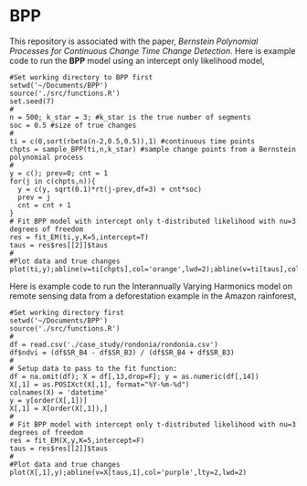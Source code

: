 # BPP
This repository is associated with the paper, *Bernstein Polynomial Processes for Continuous Change Time Change Detection*. Here is example code to run the **BPP** model using an intercept only likelihood model,
```
#Set working directory to BPP first
setwd('~/Documents/BPP')
source('./src/functions.R')
set.seed(7)
#
n = 500; k_star = 3; #k_star is the true number of segments
soc = 0.5 #size of true changes
#
ti = c(0,sort(rbeta(n-2,0.5,0.5)),1) #continuous time points
chpts = sample_BPP(ti,n,k_star) #sample change points from a Bernstein polynomial process
#
y = c(); prev=0; cnt = 1
for(j in c(chpts,n)){
  y = c(y, sqrt(0.1)*rt(j-prev,df=3) + cnt*soc)
  prev = j
  cnt = cnt + 1
}
# Fit BPP model with intercept only t-distributed likelihood with nu=3 degrees of freedom
res = fit_EM(ti,y,K=5,intercept=T)
taus = res$res[[2]]$taus
#
#Plot data and true changes
plot(ti,y);abline(v=ti[chpts],col='orange',lwd=2);abline(v=ti[taus],col='purple',lty=2,lwd=2)
```
Here is example code to run the Interannually Varying Harmonics model on remote sensing data from a deforestation example in the Amazon rainforest,
```
#Set working directory first
setwd('~/Documents/BPP')
source('./src/functions.R')
#
df = read.csv('./case_study/rondonia/rondonia.csv')
df$ndvi = (df$SR_B4 - df$SR_B3) / (df$SR_B4 + df$SR_B3)
#
# Setup data to pass to the fit function:
df = na.omit(df); X = df[,13,drop=F]; y = as.numeric(df[,14])
X[,1] = as.POSIXct(X[,1], format="%Y-%m-%d")
colnames(X) = 'datetime'
y = y[order(X[,1])]
X[,1] = X[order(X[,1]),]
#
# Fit BPP model with intercept only t-distributed likelihood with nu=3 degrees of freedom
res = fit_EM(X,y,K=5,intercept=F)
taus = res$res[[2]]$taus
#
#Plot data and true changes
plot(X[,1],y);abline(v=X[taus,1],col='purple',lty=2,lwd=2)
```
